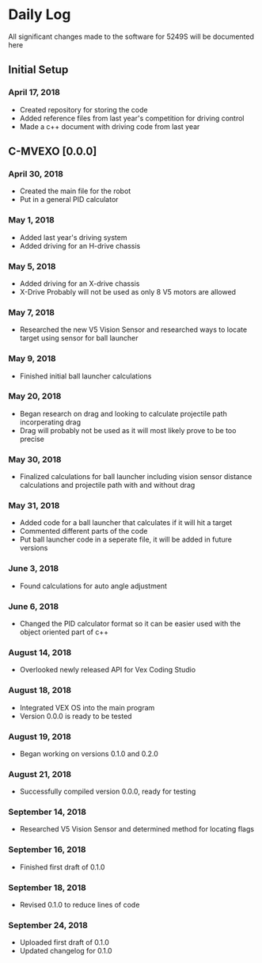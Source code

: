 # Daily Log

All significant changes made to the software for 5249S will be documented here

## Initial Setup
### April 17, 2018
- Created repository for storing the code 
- Added reference files from last year's competition for driving control
- Made a c++ document with driving code from last year
## C-MVEXO [0.0.0]
### April 30, 2018
- Created the main file for the robot
- Put in a general PID calculator
### May 1, 2018
- Added last year's driving system
- Added driving for an H-drive chassis
### May 5, 2018
- Added driving for an X-drive chassis
- X-Drive Probably will not be used as only 8 V5 motors are allowed
### May 7, 2018
- Researched the new V5 Vision Sensor and researched ways to locate target using sensor for ball launcher
### May 9, 2018
- Finished initial ball launcher calculations
### May 20, 2018
- Began research on drag and looking to calculate projectile path incorperating drag
- Drag will probably not be used as it will most likely prove to be too precise
### May 30, 2018
- Finalized calculations for ball launcher including vision sensor distance calculations and projectile path with and without drag
### May 31, 2018
- Added code for a ball launcher that calculates if it will hit a target
- Commented different parts of the code
- Put ball launcher code in a seperate file, it will be added in future versions
### June 3, 2018
- Found calculations for auto angle adjustment
### June 6, 2018
- Changed the PID calculator format so it can be easier used with the object oriented part of c++
### August 14, 2018
- Overlooked newly released API for Vex Coding Studio
### August 18, 2018
- Integrated VEX OS into the main program
- Version 0.0.0 is ready to be tested
### August 19, 2018
- Began working on versions 0.1.0 and 0.2.0
### August 21, 2018
- Successfully compiled version 0.0.0, ready for testing
### September 14, 2018
- Researched V5 Vision Sensor and determined method for locating flags
### September 16, 2018
- Finished first draft of 0.1.0
### September 18, 2018
- Revised 0.1.0 to reduce lines of code
### September 24, 2018
- Uploaded first draft of 0.1.0
- Updated changelog for 0.1.0
